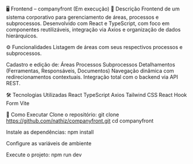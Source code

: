 🖥️ Frontend – companyfront (Em execução)
📌 Descrição
Frontend de um sistema corporativo para gerenciamento de áreas, processos e subprocessos. Desenvolvido com React e TypeScript, com foco em componentes reutilizáveis, integração via Axios e organização de dados hierárquicos.

⚙️ Funcionalidades
Listagem de áreas com seus respectivos processos e subprocessos.

Cadastro e edição de:
Áreas
Processos
Subprocessos
Detalhamentos (Ferramentas, Responsáveis, Documentos)
Navegação dinâmica com redirecionamentos contextuais.
Integração total com o backend via API REST.

🛠️ Tecnologias Utilizadas
React
TypeScript
Axios
Tailwind CSS
React Hook Form
Vite

🚀 Como Executar
Clone o repositório:
git clone https://github.com/nathiz/companyfront.git
cd companyfront

Instale as dependências:
npm install

Configure as variáveis de ambiente

Execute o projeto:
npm run dev
